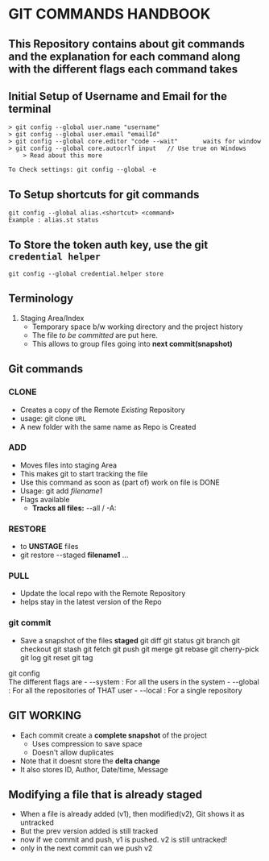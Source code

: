 # GIT COMMANDS HANDBOOK
## This Repository contains about git commands and the explanation for each command along with the different flags each command takes


## Initial Setup of Username and Email for the terminal
    > git config --global user.name "username"
    > git config --global user.email "emailId"
    > git config --global core.editor "code --wait"       waits for window
    > git config --global core.autocrlf input   // Use true on Windows
        > Read about this more

    To Check settings: git config --global -e
## To Setup shortcuts for git commands
    git config --global alias.<shortcut> <command>
    Example : alias.st status
## To Store the token auth key, use the git `credential helper`
    git config --global credential.helper store
## Terminology
1. Staging Area/Index
    - Temporary space b/w working directory and the project history
    - The file *to be committed* are put here.
    - This allows to group files going into **next commit(snapshot)**

## Git commands
### CLONE
- Creates a copy of the Remote *Existing* Repository
- usage: git clone `URL`
- A new folder with the same name as Repo is Created 

### ADD
- Moves files into staging Area
- This makes git to start tracking the file
- Use this command as soon as (part of) work on file is DONE
- Usage: git add *filename1*
- Flags available
    - **Tracks all files:** --all / -A:

### RESTORE
- to **UNSTAGE** files 
- git restore --staged **filename1** ... 
### PULL
- Update the local repo with the Remote Repository
- helps stay in the latest version of the Repo
### git commit
- Save a snapshot of the files **staged**
git diff
git status
git branch
git checkout
git stash
git fetch
git push
git merge
git rebase
git cherry-pick
git log
git reset
git tag

git config  
    The different flags are
        - --system : For all the users in the system
        - --global : For all the repositories of THAT user
        - --local  : For a single repository

## GIT WORKING
- Each commit create a **complete snapshot** of the project
    - Uses compression to save space
    - Doesn't allow duplicates
- Note that it doesnt store the **delta change**
- It also stores ID, Author, Date/time, Message

## Modifying a file that is already staged
- When a file is already added (v1), then modified(v2), Git shows it as untracked
- But the prev version added is still tracked
- now if we commit and push, v1 is pushed. v2 is still untracked!
- only in the next commit can we push v2